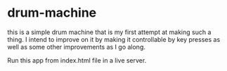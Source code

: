 # drum-machine

this is a simple drum machine that is my first attempt at making such a thing. I intend to improve on it by making it controllable by key presses as well as some other improvements as I go along.


Run this app from index.html file in a live server.